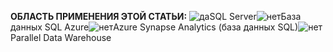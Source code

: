 <Token>**ОБЛАСТЬ ПРИМЕНЕНИЯ ЭТОЙ СТАТЬИ:** ![да](media/yes.png)SQL Server![нет](media/no.png)База данных SQL Azure![нет](media/no.png)Azure Synapse Analytics (база данных SQL)![нет](media/no.png)Parallel Data Warehouse</Token>


